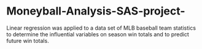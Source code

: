 # Moneyball-Analysis-SAS-project-
Linear regression was applied to a data set of MLB baseball team statistics to determine the influential variables on season win totals and to predict future win totals.

